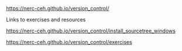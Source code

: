 <https://nerc-ceh.github.io/version_control/>

Links to exercises and resources

<https://nerc-ceh.github.io/version_control/install_sourcetree_windows>

<https://nerc-ceh.github.io/version_control/exercises>
